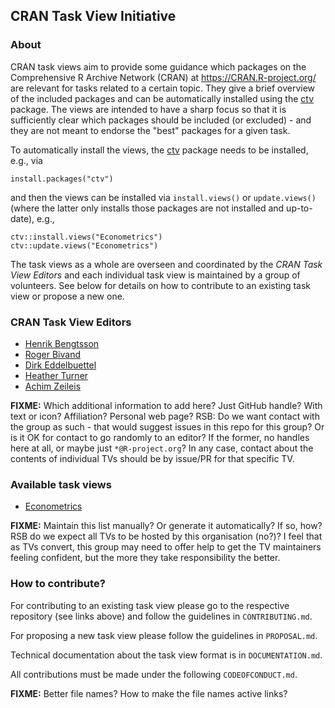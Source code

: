 ## CRAN Task View Initiative

### About

CRAN task views aim to provide some guidance which packages on the Comprehensive
R Archive Network (CRAN) at <https://CRAN.R-project.org/> are relevant for tasks
related to a certain topic. They give a brief overview of the included packages
and can be automatically installed using the
[ctv](https://CRAN.R-project.org/package=ctv) package. The views are intended to
have a sharp focus so that it is sufficiently clear which packages should be
included (or excluded) - and they are not meant to endorse the "best" packages
for a given task.

To automatically install the views, the [ctv](https://CRAN.R-project.org/package=ctv)
package needs to be installed, e.g., via

```
install.packages("ctv")
```

and then the views can be installed via `install.views()` or `update.views()`
(where the latter only installs those packages are not installed and up-to-date),
e.g.,

```
ctv::install.views("Econometrics")
ctv::update.views("Econometrics")
```

The task views as a whole are overseen and coordinated by the _CRAN Task View
Editors_ and each individual task view is maintained by a group of volunteers.
See below for details on how to contribute to an existing task view or propose
a new one.


### CRAN Task View Editors

* [Henrik Bengtsson](https://github.com/HenrikBengtsson)
* [Roger Bivand](https://github.com/rsbivand)
* [Dirk Eddelbuettel](https://github.com/eddelbuettel)
* [Heather Turner](https://github.com/hturner)
* [Achim Zeileis](https://github.com/zeileis)

**FIXME:** Which additional information to add here? Just GitHub handle?
With text or icon? Affiliation? Personal web page? RSB: Do we want contact with the group as such - that would suggest issues in this repo for this group? Or is it OK for contact to go randomly to an editor? If the former, no handles here at all, or maybe just `*@R-project.org`? In any case, contact about the contents of individual TVs should be by issue/PR for that specific TV.


### Available task views

* [Econometrics](https://github.com/cran-task-views/Econometrics/)

**FIXME:** Maintain this list manually? Or generate it automatically? If so, how? RSB do we expect all TVs to be hosted by this organisation (no?)? I feel that as TVs convert, this group may need to offer help to get the TV maintainers feeling confident, but the more they take responsibility the better.


### How to contribute?

For contributing to an existing task view please go to the respective repository
(see links above) and follow the guidelines in `CONTRIBUTING.md`.

For proposing a new task view please follow the guidelines in `PROPOSAL.md`.

Technical documentation about the task view format is in `DOCUMENTATION.md`.

All contributions must be made under the following `CODEOFCONDUCT.md`.

**FIXME:** Better file names? How to make the file names active links?

